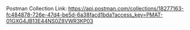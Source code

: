 Postman Collection Link:
https://api.postman.com/collections/18277163-fc484878-726e-47d4-be5d-6a38facd1bda?access_key=PMAT-01GXG4JB13E44NS0Z8VWR3KP03